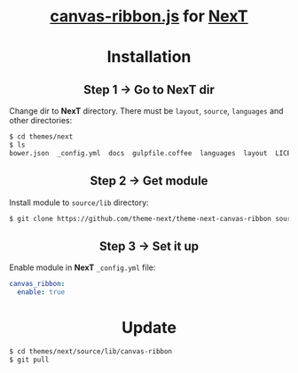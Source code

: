<h1 align="center"><a href="https://github.com/zproo/canvas-ribbon">canvas-ribbon.js</a> for <a href="https://github.com/theme-next">NexT</a></h1>

<h1 align="center">Installation</h1>

<h2 align="center">Step 1 &rarr; Go to NexT dir</h2>

Change dir to **NexT** directory. There must be `layout`, `source`, `languages` and other directories:

```sh
$ cd themes/next
$ ls
bower.json  _config.yml  docs  gulpfile.coffee  languages  layout  LICENSE.md  package.json  README.md  scripts  source  test
```

<h2 align="center">Step 2 &rarr; Get module</h2>

Install module to `source/lib` directory:

```sh
$ git clone https://github.com/theme-next/theme-next-canvas-ribbon source/lib/canvas-ribbon
```

<h2 align="center">Step 3 &rarr; Set it up</h2>

Enable module in **NexT** `_config.yml` file:

```yml
canvas_ribbon:
  enable: true
```

<h1 align="center">Update</h1>

```sh
$ cd themes/next/source/lib/canvas-ribbon
$ git pull
```
